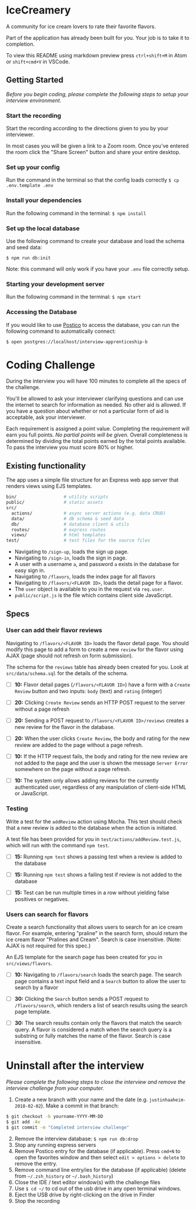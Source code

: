 # IceCreamery

A community for ice cream lovers to rate their favorite flavors.

Part of the application has already been built for you. Your job is to take it to completion.

To view this README using markdown preview press `ctrl+shift+M` in Atom or `shift+cmd+V` in VSCode.

## Getting Started

_Before you begin coding, please complete the following steps to setup your interview environment._

### Start the recording

Start the recording according to the directions given to you by your interviewer.

In most cases you will be given a link to a Zoom room. Once you've entered the room click the "Share Screen" button and share your entire desktop.

### Set up your config

Run the command in the terminal so that the config loads correctly
`$ cp .env.template .env`

### Install your dependencies

Run the following command in the terminal:
`$ npm install`

### Set up the local database

Use the following command to create your database and load the schema and seed data:

`$ npm run db:init`

Note: this command will only work if you have your `.env` file correctly setup.

### Starting your development server

Run the following command in the terminal:
`$ npm start`

### Accessing the Database

If you would like to use [Postico](https://eggerapps.at/postico) to access the database, you can run the following command to automatically connect:

`$ open postgres://localhost/interview-apprenticeship-b`

# Coding Challenge

During the interview you will have 100 minutes to complete all the specs of the challenge.

You'll be allowed to ask your interviewer clarifying questions and can use the internet to search for information as needed. No other aid is allowed. If you have a question about whether or not a particular form of aid is acceptable, ask your interviewer.

Each requirement is assigned a point value. Completing the requirement will earn you full points. _No partial points will be given._ Overall completeness is determined by dividing the total points earned by the total points available. To pass the interview you must score 80% or higher.

## Existing functionality

The app uses a simple file structure for an Express web app server that renders views using EJS templates.

```sh
bin/                  # utility scripts
public/               # static assets
src/
  actions/            # async server actions (e.g. data CRUD)
  data/               # db schema & seed data
  db/                 # database client & utils
  routes/             # express routes
  views/              # html templates
test/                 # test files for the source files
```

- Navigating to `/sign-up`, loads the sign up page.
- Navigating to `/sign-in`, loads the sign in page.
- A user with a username `a`, and password `a` exists in the database for easy sign in.
- Navigating to `/flavors`, loads the index page for all flavors
- Navigating to `/flavors/<FLAVOR ID>`, loads the detail page for a flavor.
- The `user` object is available to you in the request via `req.user`.
- `public/script.js` is the file which contains client side JavaScript.

## Specs

### User can add their flavor reviews

Navigating to `/flavors/<FLAVOR ID>` loads the flavor detail page. You should modify this page to add a form to create a new `review` for the flavor using AJAX (page should not refresh on form submission).

The schema for the `reviews` table has already been created for you. Look at `src/data/schema.sql` for the details of the schema.


- [ ] __10:__ Flavor detail pages (`/flavors/<FLAVOR ID>`) have a form with a `Create Review` button and two inputs: `body` (text) and `rating` (integer)
- [ ] __20:__ Clicking `Create Review` sends an HTTP POST request to the server without a page refresh
- [ ] __20:__ Sending a POST request to `/flavors/<FLAVOR ID>/reviews` creates a new review for the flavor in the database.
- [ ] __20:__ When the user clicks `Create Review`, the body and rating for the new review are added to the page without a page refresh.


- [ ] __10:__ If the HTTP request fails, the body and rating for the new review are not added to the page and the user is shown the message `Server Error` somewhere on the page without a page refresh.
- [ ] __10:__ The system only allows adding reviews for the currently authenticated user, regardless of any manipulation of client-side HTML or JavaScript.


### Testing

Write a test for the `addReview` action using Mocha. This test should check that a new review is added to the database when the action is initiated.

A test file has been provided for you in `test/actions/addReview.test.js`, which will run with the command `npm test`.

- [ ] __15:__ Running `npm test` shows a passing test when a review is added to the database
- [ ] __15:__ Running `npm test` shows a failing test if review is not added to the database
- [ ] __15:__ Test can be run multiple times in a row without yielding false positives or negatives.


### Users can search for flavors

Create a search functionality that allows users to search for an ice cream flavor. For example, entering "praline" in the search form, should return the ice cream flavor "Pralines and Cream". Search is case insensitive. (Note: AJAX is not required for this spec.)

An EJS template for the search page has been created for you in `src/views/flavors`.

- [ ] __10:__ Navigating to `/flavors/search` loads the search page. The search page contains a text input field and a `Search` button to allow the user to search by a flavor
- [ ] __30:__ Clicking the `Search` button sends a POST request to `/flavors/search`, which renders a list of search results using the search page template.
- [ ] __30:__ The search results contain only the flavors that match the search query. A flavor is considered a match when the search query is a substring or fully matches the name of the flavor. Search is case insensitive.


# Uninstall after the interview

_Please complete the following steps to close the interview and remove the interview challenge from your computer._

1. Create a new branch with your name and the date (e.g. `justinhaaheim-2018-02-02`). Make a commit in that branch:
```sh
$ git checkout -b yourname-YYYY-MM-DD
$ git add -Av
$ git commit -m "Completed interview challenge"
```

2. Remove the interview database: `$ npm run db:drop`
3. Stop any running express servers
4. Remove Postico entry for the database (if applicable). Press `cmd+N` to open the favorites window and then select `edit > options > delete` to remove the entry.
5. Remove command line entry/ies for the database (if applicable) (delete from `~/.zsh_history` or `~/.bash_history`)
6. Close the IDE / text editor window(s) with the challenge files
7. Use `$ cd ~/` to cd out of the usb drive in any open terminal windows.
8. Eject the USB drive by right-clicking on the drive in Finder
9. Stop the recording
